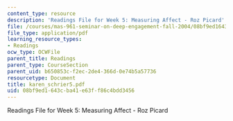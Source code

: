 ```yaml
---
content_type: resource
description: 'Readings File for Week 5: Measuring Affect - Roz Picard'
file: /courses/mas-961-seminar-on-deep-engagement-fall-2004/08bf9ed1643cba41e63ff86c4bdd3456_karen_schrier5.pdf
file_type: application/pdf
learning_resource_types:
- Readings
ocw_type: OCWFile
parent_title: Readings
parent_type: CourseSection
parent_uid: b650853c-f2ec-2de4-366d-0e74b5a57736
resourcetype: Document
title: karen_schrier5.pdf
uid: 08bf9ed1-643c-ba41-e63f-f86c4bdd3456
---
```

Readings File for Week 5: Measuring Affect - Roz Picard

